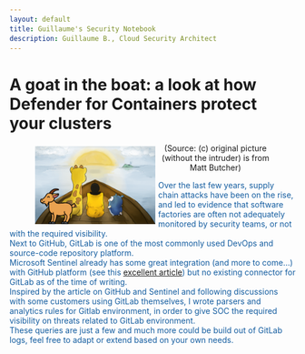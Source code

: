 ```yaml
---
layout: default
title: Guillaume's Security Notebook
description: Guillaume B., Cloud Security Architect
---
```


# A goat in the boat: a look at how Defender for Containers protect your clusters

<figure>
<img src="images/kuby-logo.png" style="  display:block; float: left; margin: 5px; width: 50%;height: auto;" alt="Defender for Containers" >
<figcaption style="text-align: center; display:block;">(Source: (c) original picture (without the intruder) is from Matt Butcher)</figcaption>
</figure>
  
<p style="color:#145DA0;">Over the last few years, supply chain attacks have been on the rise, and led to evidence that software factories are often not adequately monitored by security teams, or not with the required visibility. <br />
Next to GitHub, GitLab is one of the most commonly used DevOps and source-code repository platform. <br />
Microsoft Sentinel already has some great integration (and more to come...) with GitHub platform (see this <a href="https://techcommunity.microsoft.com/t5/microsoft-sentinel-blog/protecting-your-github-assets-with-azure-sentinel/ba-p/1457721">excellent article</a>) but no existing connector for GitLab as of the time of writing. <br />
Inspired by the article on GitHub and Sentinel and following discussions with some customers using GitLab themselves, I wrote parsers and analytics rules for Gitlab environment, in order to give SOC the required visibility on threats related to GitLab environment.<br />
These queries are just a few and much more could be build out of GitLab logs, feel free to adapt or extend based on your own needs.</p>
